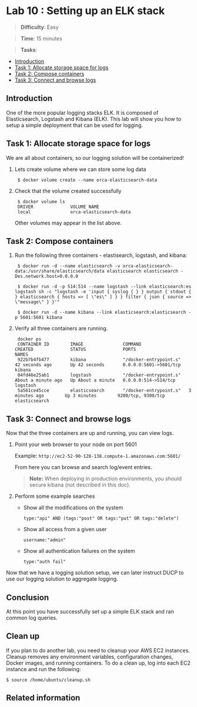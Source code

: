 # Lab 10 : Setting up an ELK stack

> **Difficulty**: Easy

> **Time**: 15 minutes

> **Tasks**:
>
* [Introduction](#introduction)
* [Task 1: Allocate storage space for logs](#task-1-allocate-space)
* [Task 2: Compose containers](#task-2-compose-containers)
* [Task 3: Connect and browse logs](#task-3-browse-logs)

## Introduction

One of the more popular logging stacks ELK. It is composed of Elasticsearch, Logstash and Kibana  (ELK). This lab will show you how to setup a simple deployment that can be used for logging.

## Task 1: Allocate storage space for logs

We are all about containers, so our logging solution will be containerized!

1. Lets create volume where we can store some log data

		$ docker volume create --name orca-elasticsearch-data

2. Check that the volume created successfully

		$ docker volume ls
		DRIVER              VOLUME NAME
		local               orca-elasticsearch-data
	
	Other volumes may appear in the list above.

## Task 2: Compose containers

1. Run the following three containers - elastisearch, logstash, and kibana:

   	    $ docker run -d --name elasticsearch -v orca-elasticsearch-data:/usr/share/elasticsearch/data elasticsearch elasticsearch -Des.network.host=0.0.0.0

   	    $ docker run -d -p 514:514 --name logstash --link elasticsearch:es logstash sh -c "logstash -e 'input { syslog { } } output { stdout { } elasticsearch { hosts => [ \"es\" ] } } filter { json { source => \"message\" } }'"

   	    $ docker run -d --name kibana --link elasticsearch:elasticsearch -p 5601:5601 kibana

2. Verify all three containers are running.

		docker ps
		CONTAINER ID        IMAGE               COMMAND                  CREATED              STATUS              PORTS                    NAMES
		922b7b4fb477        kibana              "/docker-entrypoint.s"   42 seconds ago       Up 42 seconds       0.0.0.0:5601->5601/tcp   kibana
		04fd46e25ab1        logstash            "/docker-entrypoint.s"   About a minute ago   Up About a minute   0.0.0.0:514->514/tcp     logstash
		5a561ce45cce        elasticsearch       "/docker-entrypoint.s"   3 minutes ago        Up 3 minutes        9200/tcp, 9300/tcp       elasticsearch


## Task 3: Connect and browse logs

Now that the three containers are up and running, you can view logs.



1. Point your web browser to your node on port 5601

	Example: `http://ec2-52-90-128-138.compute-1.amazonaws.com:5601/`
	
	From here you can browse and search log/event entries. 

	>**Note:** When deploying in production environments, you should secure kibana (not described in this doc).

2. Perform some example searches

	- Show all the modifications on the system

		`type:"api" AND (tags:"post" OR tags:"put" OR tags:"delete")`

	- Show all access from a given user

		`username:"admin"`

	- Show all authentication failures on the system

		`type:"auth fail" `


Now that we have a logging solution setup, we can later instruct DUCP to use our logging solution to aggregate logging.

## Conclusion

At this point you have successfully set up a simple ELK stack and ran common log queries.


## Clean up

If you plan to do another lab, you need to cleanup your AWS EC2 instances. Cleanup removes any environment variables, configuration changes, Docker images, and running containers. To do a clean up, log into each EC2 instance and run the following:


	$ source /home/ubuntu/cleanup.sh


## Related information
